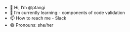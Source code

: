 - 👋 Hi, I’m @ptangi
- 🌱 I’m currently learning - components of code validation
- 📫 How to reach me - Slack
- 😄 Pronouns: she/her

<!---
ptangi/ptangi is a ✨ special ✨ repository because its `README.md` (this file) appears on your GitHub profile.
You can click the Preview link to take a look at your changes.
--->
